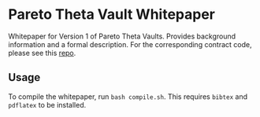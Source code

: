 # Pareto Theta Vault Whitepaper

Whitepaper for Version 1 of Pareto Theta Vaults. Provides background information and a formal description. For the corresponding contract code, please see this [repo](https://github.com/pareto-xyz/pareto-theta-vault-v1).

## Usage

To compile the whitepaper, run `bash compile.sh`. This requires `bibtex` and `pdflatex` to be installed. 
